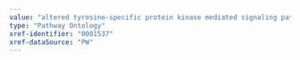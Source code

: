 ```yaml
---
value: "altered tyrosine-specific protein kinase mediated signaling pathway"
type: "Pathway Ontology"
xref-identifier: "0001537"
xref-dataSource: "PW"
---
```

